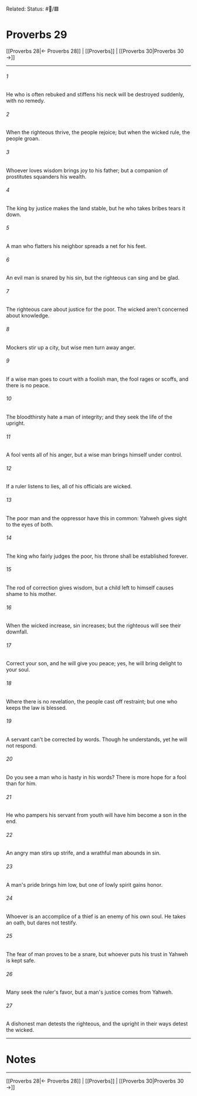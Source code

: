 Related:
Status: #📖/🟥
# Proverbs 29

[[Proverbs 28|← Proverbs 28]] | [[Proverbs]] | [[Proverbs 30|Proverbs 30 →]]
***



###### 1 
He who is often rebuked and stiffens his neck will be destroyed suddenly, with no remedy. 

###### 2 
When the righteous thrive, the people rejoice; but when the wicked rule, the people groan. 

###### 3 
Whoever loves wisdom brings joy to his father; but a companion of prostitutes squanders his wealth. 

###### 4 
The king by justice makes the land stable, but he who takes bribes tears it down. 

###### 5 
A man who flatters his neighbor spreads a net for his feet. 

###### 6 
An evil man is snared by his sin, but the righteous can sing and be glad. 

###### 7 
The righteous care about justice for the poor. The wicked aren't concerned about knowledge. 

###### 8 
Mockers stir up a city, but wise men turn away anger. 

###### 9 
If a wise man goes to court with a foolish man, the fool rages or scoffs, and there is no peace. 

###### 10 
The bloodthirsty hate a man of integrity; and they seek the life of the upright. 

###### 11 
A fool vents all of his anger, but a wise man brings himself under control. 

###### 12 
If a ruler listens to lies, all of his officials are wicked. 

###### 13 
The poor man and the oppressor have this in common: Yahweh gives sight to the eyes of both. 

###### 14 
The king who fairly judges the poor, his throne shall be established forever. 

###### 15 
The rod of correction gives wisdom, but a child left to himself causes shame to his mother. 

###### 16 
When the wicked increase, sin increases; but the righteous will see their downfall. 

###### 17 
Correct your son, and he will give you peace; yes, he will bring delight to your soul. 

###### 18 
Where there is no revelation, the people cast off restraint; but one who keeps the law is blessed. 

###### 19 
A servant can't be corrected by words. Though he understands, yet he will not respond. 

###### 20 
Do you see a man who is hasty in his words? There is more hope for a fool than for him. 

###### 21 
He who pampers his servant from youth will have him become a son in the end. 

###### 22 
An angry man stirs up strife, and a wrathful man abounds in sin. 

###### 23 
A man's pride brings him low, but one of lowly spirit gains honor. 

###### 24 
Whoever is an accomplice of a thief is an enemy of his own soul. He takes an oath, but dares not testify. 

###### 25 
The fear of man proves to be a snare, but whoever puts his trust in Yahweh is kept safe. 

###### 26 
Many seek the ruler's favor, but a man's justice comes from Yahweh. 

###### 27 
A dishonest man detests the righteous, and the upright in their ways detest the wicked.

---
# Notes


***
[[Proverbs 28|← Proverbs 28]] | [[Proverbs]] | [[Proverbs 30|Proverbs 30 →]]
